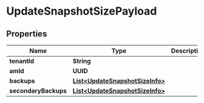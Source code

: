 

# UpdateSnapshotSizePayload


## Properties

Name | Type | Description | Notes
------------ | ------------- | ------------- | -------------
**tenantId** | **String** |  |  [optional]
**amId** | **UUID** |  |  [optional]
**backups** | [**List&lt;UpdateSnapshotSizeInfo&gt;**](UpdateSnapshotSizeInfo.md) |  |  [optional]
**secondaryBackups** | [**List&lt;UpdateSnapshotSizeInfo&gt;**](UpdateSnapshotSizeInfo.md) |  |  [optional]




